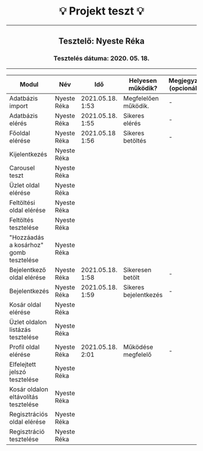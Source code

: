 <h1 align= "center">💡️ Projekt teszt 💡️</h1>
<hr>
<h2 align= "center"> Tesztelő: Nyeste Réka </h2>
<h3 align= "center"> Tesztelés dátuma: 2020. 05. 18. </h3>
<hr>

| Modul | Név | Idő | Helyesen működik? | Megjegyzés (opcionális) |
|-------|------|------|--------------------------|-----------|
| Adatbázis import | Nyeste Réka | 2021.05.18. 1:53 | Megfelelően működik. | - |
| Adatbázis elérés | Nyeste Réka | 2021.05.18. 1:55 | Sikeres elérés | - |
| Főoldal elérése | Nyeste Réka | 2021.05.18 1:56 | Sikeres betöltés | - |
| Kijelentkezés | Nyeste Réka |  |  |  |
| Carousel teszt | Nyeste Réka |  |  |  |
| Üzlet oldal elérése | Nyeste Réka |  |  |  |
| Feltöltési oldal elérése | Nyeste Réka|  |  |  |
| Feltöltés tesztelése | Nyeste Réka |  |  |  |
| "Hozzáadás a kosárhoz" gomb tesztelése | Nyeste Réka |  |  |  |
| Bejelentkező oldal elérése | Nyeste Réka | 2021.05.18. 1:58 | Sikeresen betölt | - |
| Bejelentkezés | Nyeste Réka | 2021.05.18. 1:59 | Sikeres bejelentkezés | - |
| Kosár oldal elérése | Nyeste Réka |  |  |  |
| Üzlet oldalon listázás tesztelése | Nyeste Réka |  |  |  |  |
| Profil oldal elérése | Nyeste Réka | 2021.05.18. 2:01 | Működése megfelelő | - |
| Elfelejtett jelszó tesztelése| Nyeste Réka |  |  |  |
| Kosár oldalon eltávolítás tesztelése | Nyeste Réka |  |  |  |
| Regisztrációs oldal elérése | Nyeste Réka |  |  |  |
| Regisztráció tesztelése| Nyeste Réka |  |  |  |